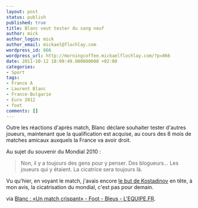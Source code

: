```yaml
---
layout: post
status: publish
published: true
title: Blanc veut tester du sang neuf
author: mick
author_login: mick
author_email: mickael@flochlay.com
wordpress_id: 866
wordpress_url: http://morningcoffee.mickaelflochlay.com/?p=866
date: 2011-10-12 18:09:49.000000000 +02:00
categories:
- Sport
tags:
- France A
- Laurent Blanc
- France-Bulgarie
- Euro 2012
- foot
comments: []
---
```

Outre les réactions d'après match, Blanc déclare souhaiter tester d'autres joueurs, maintenant que la qualification est acquise, au cours des 8 mois de matches amicaux auxquels la France va avoir droit.

Au sujet du souvenir du Mondial 2010 :
<blockquote>Non, il y a toujours des gens pour y penser. Des blogueurs... Les joueurs qui y étaient. La cicatrice sera toujours là.</blockquote>
Vu qu'hier, en voyant le match, j'avais encore <a href="http://www.youtube.com/watch?v=oMbCxl4hnzA">le but de Kostadinov</a> en tête, à mon avis, la cicatrisation du mondial, c'est pas pour demain.

via <a href="http://www.lequipe.fr/Football/breves2011/20111011_235527_blanc-on-n-a-pas-joue-pendant-45-minutes.html">Blanc : «Un match crispant» - Foot - Bleus - L'EQUIPE.FR</a>.
